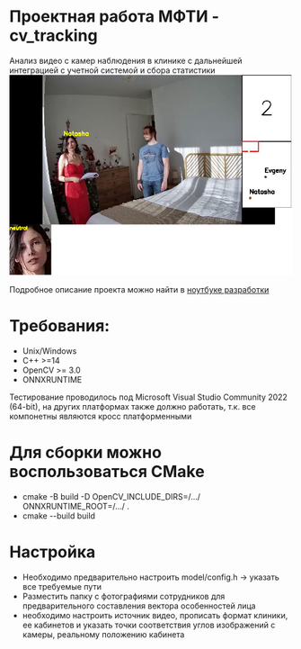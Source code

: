 # Проектная работа МФТИ - cv_tracking
Анализ видео с камер наблюдения в клинике с дальнейшей интеграцией с учетной системой и сбора статистики
![image](result/frame.png)

Подробное описание проекта можно найти в [ноутбуке разработки](https://colab.research.google.com/drive/1C6qhr3qGnRfvE8HPyjo9KgK0RXPHhGjX?usp=sharing)

# Требования:
- Unix/Windows
- С++ >=14
- OpenCV >= 3.0
- ONNXRUNTIME

Тестирование проводилось под Microsoft Visual Studio Community 2022 (64-bit), 
на других платформах также должно работать, т.к. все компонетны являются кросс платформенными

# Для сборки можно воспользоваться CMake
- cmake -B build -D OpenCV_INCLUDE_DIRS=/.../ ONNXRUNTIME_ROOT=/.../ .
- cmake --build build

# Настройка
- Необходимо предварительно настроить model/config.h -> указать все требуемые пути
- Разместить папку с фотографиями сотрудников для предварительного составления вектора особенностей лица
- необходимо настроить источник видео, прописать формат клиники, ее кабинетов и указать точки соответствия углов изображений с камеры, реальному положению кабинета

